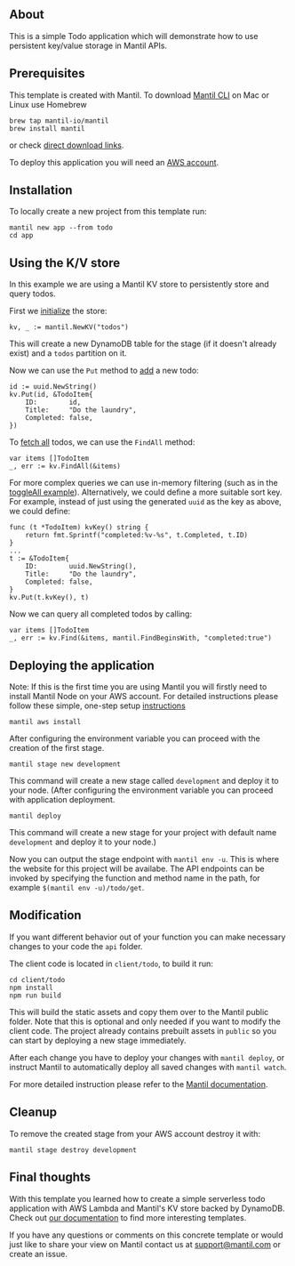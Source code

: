 ## About

This is a simple Todo application which will demonstrate how to use persistent key/value storage in Mantil APIs.

## Prerequisites

This template is created with Mantil. To download [Mantil CLI](https://github.com/mantil-io/mantil#installation) on Mac or Linux use Homebrew 
```
brew tap mantil-io/mantil
brew install mantil
```
or check [direct download links](https://github.com/mantil-io/mantil#installation).

To deploy this application you will need an [AWS account](https://aws.amazon.com/premiumsupport/knowledge-center/create-and-activate-aws-account/).

## Installation

To locally create a new project from this template run:
```
mantil new app --from todo
cd app
```

## Using the K/V store

In this example we are using a Mantil KV store to persistently store and query todos.

First we [initialize](api/todo/todo.go#L18) the store:
```
kv, _ := mantil.NewKV("todos")
```
This will create a new DynamoDB table for the stage (if it doesn't already exist) and a `todos` partition on it.

Now we can use the `Put` method to [add](api/todo/add.go#L15) a new todo:
```
id := uuid.NewString()
kv.Put(id, &TodoItem{
    ID:        id,
    Title:     "Do the laundry",
    Completed: false,
})
```

To [fetch all](api/todo/get.go#L13) todos, we can use the `FindAll` method:
```
var items []TodoItem
_, err := kv.FindAll(&items)
```

For more complex queries we can use in-memory filtering (such as in the [toggleAll example](api/todo/toggleAll.go#L12)).
Alternatively, we could define a more suitable sort key. For example, instead of just using the generated `uuid` as the key as above, we could define:
```
func (t *TodoItem) kvKey() string {
    return fmt.Sprintf("completed:%v-%s", t.Completed, t.ID)
}
...
t := &TodoItem{
    ID:        uuid.NewString(),
    Title:     "Do the laundry",
    Completed: false,
}
kv.Put(t.kvKey(), t)
```

Now we can query all completed todos by calling:
```
var items []TodoItem
_, err := kv.Find(&items, mantil.FindBeginsWith, "completed:true")
```

## Deploying the application

Note: If this is the first time you are using Mantil you will firstly need to install Mantil Node on your AWS account. For detailed instructions please follow these simple, one-step setup [instructions](https://github.com/mantil-io/mantil/blob/master/docs/getting_started.md#setup)
```
mantil aws install
```
After configuring the environment variable you can proceed with the creation of the first stage.
```
mantil stage new development
```

This command will create a new stage called `development` and deploy it to your node. 
(After configuring the environment variable you can proceed with application deployment.
```
mantil deploy
```

This command will create a new stage for your project with default name `development` and deploy it to your node.)

Now you can output the stage endpoint with `mantil env -u`. This is where the website for this project will be availabe. The API endpoints can be invoked by specifying the function and method name in the path, for example `$(mantil env -u)/todo/get`.

## Modification

If you want different behavior out of your function you can make necessary changes to your code the `api` folder.

The client code is located in `client/todo`, to build it run:

```
cd client/todo
npm install
npm run build
```

This will build the static assets and copy them over to the Mantil public folder. Note that this is optional and only needed if you want to modify the client code. The project already contains prebuilt assets in `public` so you can start by deploying a new stage immediately.

After each change you have to deploy your changes with `mantil deploy`, or instruct Mantil to  automatically deploy all saved changes with `mantil watch`.

For more detailed instruction please refer to the [Mantil documentation](https://github.com/mantil-io/mantil#documentation).

## Cleanup

To remove the created stage from your AWS account destroy it with:
```
mantil stage destroy development
```

## Final thoughts

With this template you learned how to create a simple serverless todo application with AWS Lambda and Mantil's KV store backed by DynamoDB. Check out [our documentation](https://github.com/mantil-io/mantil#documentation) to find more interesting templates.

If you have any questions or comments on this concrete template or would just like to share your view on Mantil contact us at [support@mantil.com](mailto:support@mantil.com) or create an issue.